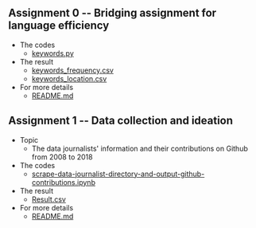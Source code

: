 ## Assignment 0 -- Bridging assignment for language efficiency
  - The codes
    - [keywords.py](https://github.com/FLYSTEPHEN/python-data-assignments/blob/master/assignment0/keywords.py)
  - The result
    - [keywords_frequency.csv](https://github.com/FLYSTEPHEN/python-data-assignments/blob/master/assignment0/keywords_frequency.csv)
    - [keywords_location.csv](https://github.com/FLYSTEPHEN/python-data-assignments/blob/master/assignment0/keywords_location.csv)
  - For more details
    - [README.md](https://github.com/FLYSTEPHEN/python-data-assignments/blob/master/assignment0/README.md)
## Assignment 1 -- Data collection and ideation
  - Topic
    - The data journalists' information and their contributions on Github from 2008 to 2018
  - The codes
    - [scrape-data-journalist-directory-and-output-github-contributions.ipynb](https://github.com/FLYSTEPHEN/python-data-assignments/blob/master/assignment1/scrape-data-journalist-directory-and-output-github-contributions.ipynb)
  - The result
    - [Result.csv](https://github.com/FLYSTEPHEN/python-data-assignments/blob/master/assignment1/Result.csv)
  - For more details
    - [README.md](https://github.com/FLYSTEPHEN/python-data-assignments/blob/master/assignment1/README.md)
